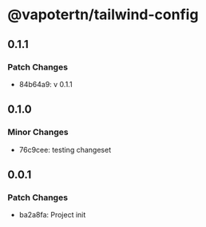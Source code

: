 # @vapotertn/tailwind-config

## 0.1.1

### Patch Changes

- 84b64a9: v 0.1.1

## 0.1.0

### Minor Changes

- 76c9cee: testing changeset

## 0.0.1

### Patch Changes

- ba2a8fa: Project init
